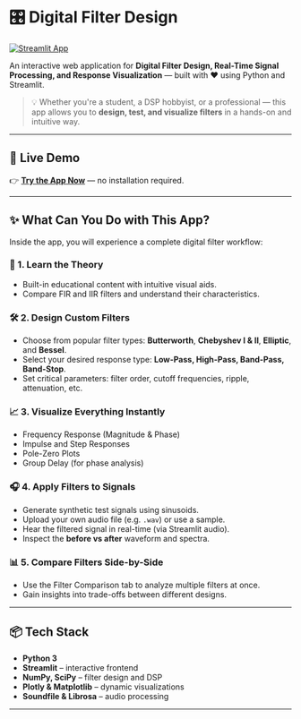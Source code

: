 # 🎛️ Digital Filter Design 

[![Streamlit App](https://img.shields.io/badge/Live%20App-Click%20Here-brightgreen?style=for-the-badge)](https://dgrfoz4qubmd2uxsxadzwt.streamlit.app/)

An interactive web application for **Digital Filter Design, Real-Time Signal Processing, and Response Visualization** — built with ❤️ using Python and Streamlit.

> 💡 Whether you're a student, a DSP hobbyist, or a professional — this app allows you to **design, test, and visualize filters** in a hands-on and intuitive way.

---

## 🚀 Live Demo

👉 **[Try the App Now](https://dgrfoz4qubmd2uxsxadzwt.streamlit.app/)** — no installation required.

---

## ✨ What Can You Do with This App?

Inside the app, you will experience a complete digital filter workflow:

### 🧠 1. **Learn the Theory**
- Built-in educational content with intuitive visual aids.
- Compare FIR and IIR filters and understand their characteristics.

### 🛠️ 2. **Design Custom Filters**
- Choose from popular filter types: **Butterworth**, **Chebyshev I & II**, **Elliptic**, and **Bessel**.
- Select your desired response type: **Low-Pass, High-Pass, Band-Pass, Band-Stop**.
- Set critical parameters: filter order, cutoff frequencies, ripple, attenuation, etc.

### 📈 3. **Visualize Everything Instantly**
- Frequency Response (Magnitude & Phase)
- Impulse and Step Responses
- Pole-Zero Plots
- Group Delay (for phase analysis)

### 🎧 4. **Apply Filters to Signals**
- Generate synthetic test signals using sinusoids.
- Upload your own audio file (e.g. `.wav`) or use a sample.
- Hear the filtered signal in real-time (via Streamlit audio).
- Inspect the **before vs after** waveform and spectra.

### 📊 5. **Compare Filters Side-by-Side**
- Use the Filter Comparison tab to analyze multiple filters at once.
- Gain insights into trade-offs between different designs.

---

## 📦 Tech Stack

- **Python 3**
- **Streamlit** – interactive frontend
- **NumPy, SciPy** – filter design and DSP
- **Plotly & Matplotlib** – dynamic visualizations
- **Soundfile & Librosa** – audio processing

---
